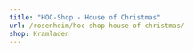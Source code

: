 ```yaml
---
title: "HOC-Shop - House of Christmas"
url: /rosenheim/hoc-shop-house-of-christmas/
shop: Kramladen
---
```

